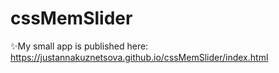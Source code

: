 # cssMemSlider

✨My small app is published here: https://justannakuznetsova.github.io/cssMemSlider/index.html
